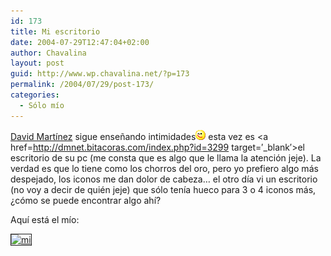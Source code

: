 ```yaml
---
id: 173
title: Mi escritorio
date: 2004-07-29T12:47:04+02:00
author: Chavalina
layout: post
guid: http://www.wp.chavalina.net/?p=173
permalink: /2004/07/29/post-173/
categories:
  - Sólo mío
---
```

<a href=http://dmnet.bitacoras.com/ target=&prime;_blank&prime;>David Mart&iacute;nez</a> sigue ense&ntilde;ando intimidades![emo](/imagenes/emoticonos/guino.gif) esta vez es <a href=http://dmnet.bitacoras.com/index.php?id=3299 target=&prime;_blank&prime;>el escritorio de su pc</a> (me consta que es algo que le llama la atención jeje). La verdad es que lo tiene como los chorros del oro, pero yo prefiero algo más despejado, los iconos me dan dolor de cabeza… el otro d&iacute;a vi un escritorio (no voy a decir de quién jeje) que sólo ten&iacute;a hueco para 3 o 4 iconos más, &iquest;cómo se puede encontrar algo ah&iacute;?

Aqu&iacute; está el m&iacute;o:

<a href=http://www.chavalina.net/imagenes/fotos/escritorio.jpg target=&prime;_blank&prime;><img src="http://www.chavalina.net/imagenes/fotos/thumbs/escritorio.jpg" border="1" alt=mi escritorio></a>